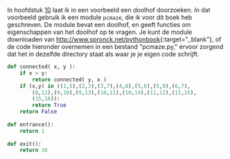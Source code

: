 In hoofdstuk
<a href="#ch:recursion" data-reference-type="ref" data-reference="ch:recursion">10</a>
laat ik in een voorbeeld een doolhof doorzoeken. In dat voorbeeld
gebruik ik een module `pcmaze`, die ik voor dit boek heb geschreven. De
module bevat een doolhof, en geeft functies om eigenschappen van het
doolhof op te vragen. Je kunt de module downloaden van
<http://www.spronck.net/pythonbook>{:target="_blank"}, of de code hieronder overnemen in
een bestand "pcmaze.py," ervoor zorgend dat het in dezelfde directory
staat als waar je je eigen code schrijft.

```python
def connected( x, y ):
    if x > y:
        return connected( y, x )
    if (x,y) in ((1,5),(2,3),(3,7),(4,8),(5,6),(5,9),(6,7),
        (8,12),(9,10),(9,13),(10,11),(10,14),(11,12),(11,15),
        (15,16)):
        return True
    return False
    
def entrance():
    return 1
    
def exit():
    return 16
```
